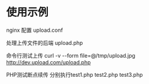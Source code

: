 # 使用示例

nginx 配置 upload.conf

处理上传文件的后端 upload.php

命令行测试上传
curl -v --form file=@/tmp/upload.jpg http://dev.upload.com/upload.php

PHP测试断点续传
分别执行test1.php test2.php test3.php
